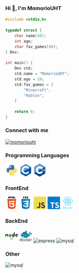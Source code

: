 ### Hi 👋, I'm MomorioUHT

```c
#include <stdio.h>

typedef struct {
    char name[40];
    int age;
    char fav_games[40];
} Dev;

int main() {
    Dev std;
    std.name = "MomorioUHT";
    std.age = 19;
    std.fav_games = {
        "Minecraft",
        "Roblox",
    }

    return 0;
}

```

<h3 align="left">Connect with me</h3>
<p align="left">
<a href="https://instagram.com/momoriouht" target="blank"><img align="center" src="https://raw.githubusercontent.com/rahuldkjain/github-profile-readme-generator/master/src/images/icons/Social/instagram.svg" alt="momoriouht" height="30" width="40" /></a>
</p>

<h3 align="left">Programming Languages</h3>
<p align="left"> 
<img src="https://raw.githubusercontent.com/devicons/devicon/master/icons/python/python-original.svg" alt="python" width="40" height="40"/>
<img src="https://raw.githubusercontent.com/devicons/devicon/master/icons/c/c-original.svg" alt="c" width="40" height="40"/> 
<img src="https://raw.githubusercontent.com/devicons/devicon/master/icons/cplusplus/cplusplus-original.svg" alt="cplusplus" width="40" height="40"/>

<h3 align="left">FrontEnd</h3>
<p align="left"> 
<img src="https://raw.githubusercontent.com/devicons/devicon/master/icons/html5/html5-original-wordmark.svg" alt="html5" width="40" height="40"/>
<img src="https://raw.githubusercontent.com/devicons/devicon/master/icons/css3/css3-original-wordmark.svg" alt="css3" width="40" height="40"/>
<img src="https://raw.githubusercontent.com/devicons/devicon/master/icons/javascript/javascript-original.svg" alt="javascript" width="40" height="40"/>
<img src="https://raw.githubusercontent.com/devicons/devicon/master/icons/typescript/typescript-original.svg" alt="typescript" width="40" height="40"/> 
<img src="https://raw.githubusercontent.com/devicons/devicon/master/icons/react/react-original-wordmark.svg" alt="react" width="40" height="40"/> 

<h3 align="left">BackEnd</h3>
<p align="left"> 
<img src="https://raw.githubusercontent.com/devicons/devicon/master/icons/nodejs/nodejs-original-wordmark.svg" alt="nodejs" width="40" height="40"/> 
<img src="https://raw.githubusercontent.com/devicons/devicon/master/icons/docker/docker-original-wordmark.svg" alt="docker" width="40" height="40"/>
<img src="https://ajeetchaulagain.com/static/7cb4af597964b0911fe71cb2f8148d64/87351/express-js.png" alt="express" width="40" height="40"/> 
<img src="https://futuresolutionsonline.co.uk/wp-content/uploads/2023/04/mySQL-logo.png" alt="mysql" width="40" height="40"/>

<h3 align="left">Other</h3>
<p align="left"> 
<img src="https://avatars.githubusercontent.com/u/39464898?s=200&v=4" alt="mysql" width="40" height="40"/>
